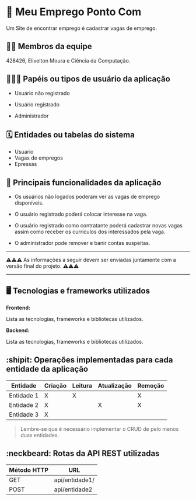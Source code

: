 # :checkered_flag: Meu Emprego Ponto Com 

Um Site de encontrar emprego é cadastrar vagas de emprego. 

## :technologist: Membros da equipe

428426, Elivelton Moura e Ciência da Computação.

## :people_holding_hands: Papéis ou tipos de usuário da aplicação

- Usuário não registrado

- Usuário registrado

- Administrador

## :spiral_calendar: Entidades ou tabelas do sistema

* Usuario
* Vagas de empregos
* Epressas

## :triangular_flag_on_post:	 Principais funcionalidades da aplicação

* Os usuários não logados poderam ver as vagas de emprego  disponíveis.

* O usuário registrado poderá colocar interesse na vaga.

* O usuário registrado como contratante poderá cadastrar novas vagas assim como receber os currículos dos interessados pela vaga.

* O administrador pode remover e banir contas suspeitas.



----

:warning::warning::warning: As informações a seguir devem ser enviadas juntamente com a versão final do projeto. :warning::warning::warning:


----

## :desktop_computer: Tecnologias e frameworks utilizados

**Frontend:**

Lista as tecnologias, frameworks e bibliotecas utilizados.

**Backend:**

Lista as tecnologias, frameworks e bibliotecas utilizados.


## :shipit: Operações implementadas para cada entidade da aplicação


| Entidade| Criação | Leitura | Atualização | Remoção |
| --- | --- | --- | --- | --- |
| Entidade 1 | X |  X  |  | X |
| Entidade 2 | X |    |  X | X |
| Entidade 3 | X |    |  |  |

> Lembre-se que é necessário implementar o CRUD de pelo menos duas entidades.

## :neckbeard: Rotas da API REST utilizadas

| Método HTTP | URL |
| --- | --- |
| GET | api/entidade1/|
| POST | api/entidade2 |
